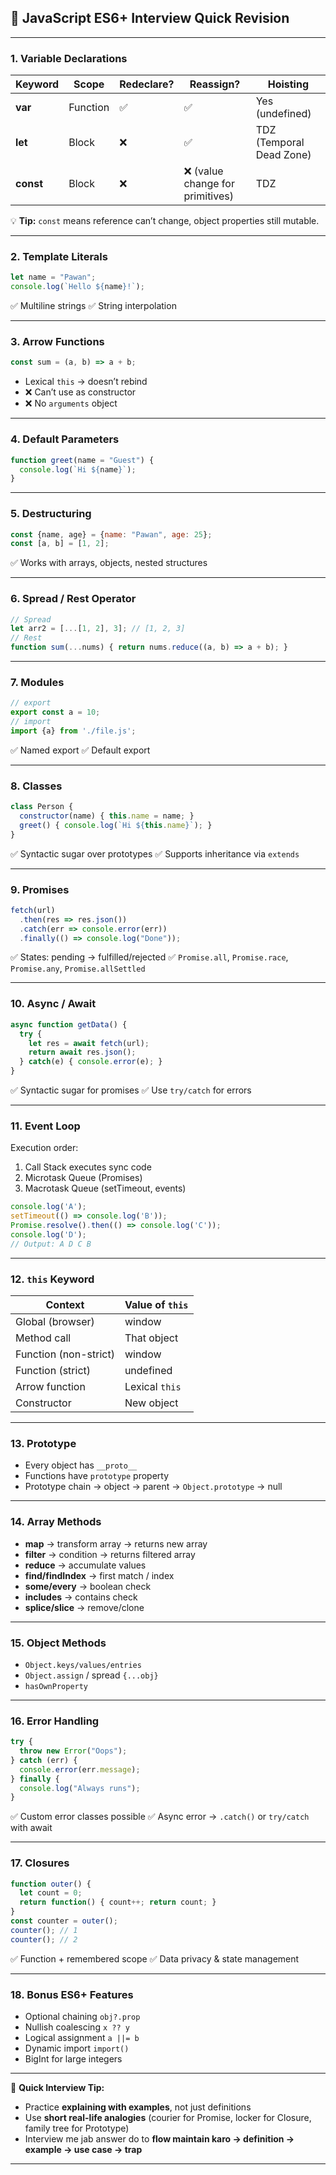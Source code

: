 ## 🧠 **JavaScript ES6+ Interview Quick Revision**

---

### **1. Variable Declarations**

| Keyword   | Scope    | Redeclare? | Reassign?                       | Hoisting                 |
| --------- | -------- | ---------- | ------------------------------- | ------------------------ |
| **var**   | Function | ✅          | ✅                               | Yes (undefined)          |
| **let**   | Block    | ❌          | ✅                               | TDZ (Temporal Dead Zone) |
| **const** | Block    | ❌          | ❌ (value change for primitives) | TDZ                      |

💡 **Tip:** `const` means reference can’t change, object properties still mutable.

---

### **2. Template Literals**

```js
let name = "Pawan";
console.log(`Hello ${name}!`);
```

✅ Multiline strings
✅ String interpolation

---

### **3. Arrow Functions**

```js
const sum = (a, b) => a + b;
```

* Lexical `this` → doesn’t rebind
* ❌ Can’t use as constructor
* ❌ No `arguments` object

---

### **4. Default Parameters**

```js
function greet(name = "Guest") {
  console.log(`Hi ${name}`);
}
```

---

### **5. Destructuring**

```js
const {name, age} = {name: "Pawan", age: 25};
const [a, b] = [1, 2];
```

✅ Works with arrays, objects, nested structures

---

### **6. Spread / Rest Operator**

```js
// Spread
let arr2 = [...[1, 2], 3]; // [1, 2, 3]
// Rest
function sum(...nums) { return nums.reduce((a, b) => a + b); }
```

---

### **7. Modules**

```js
// export
export const a = 10;
// import
import {a} from './file.js';
```

✅ Named export
✅ Default export

---

### **8. Classes**

```js
class Person {
  constructor(name) { this.name = name; }
  greet() { console.log(`Hi ${this.name}`); }
}
```

✅ Syntactic sugar over prototypes
✅ Supports inheritance via `extends`

---

### **9. Promises**

```js
fetch(url)
  .then(res => res.json())
  .catch(err => console.error(err))
  .finally(() => console.log("Done"));
```

✅ States: pending → fulfilled/rejected
✅ `Promise.all`, `Promise.race`, `Promise.any`, `Promise.allSettled`

---

### **10. Async / Await**

```js
async function getData() {
  try {
    let res = await fetch(url);
    return await res.json();
  } catch(e) { console.error(e); }
}
```

✅ Syntactic sugar for promises
✅ Use `try/catch` for errors

---

### **11. Event Loop**

Execution order:

1. Call Stack executes sync code
2. Microtask Queue (Promises)
3. Macrotask Queue (setTimeout, events)

```js
console.log('A');
setTimeout(() => console.log('B'));
Promise.resolve().then(() => console.log('C'));
console.log('D');
// Output: A D C B
```

---

### **12. `this` Keyword**

| Context               | Value of `this` |
| --------------------- | --------------- |
| Global (browser)      | window          |
| Method call           | That object     |
| Function (non-strict) | window          |
| Function (strict)     | undefined       |
| Arrow function        | Lexical `this`  |
| Constructor           | New object      |

---

### **13. Prototype**

* Every object has `__proto__`
* Functions have `prototype` property
* Prototype chain → object → parent → `Object.prototype` → null

---

### **14. Array Methods**

* **map** → transform array → returns new array
* **filter** → condition → returns filtered array
* **reduce** → accumulate values
* **find/findIndex** → first match / index
* **some/every** → boolean check
* **includes** → contains check
* **splice/slice** → remove/clone

---

### **15. Object Methods**

* `Object.keys/values/entries`
* `Object.assign` / spread `{...obj}`
* `hasOwnProperty`

---

### **16. Error Handling**

```js
try {
  throw new Error("Oops");
} catch (err) {
  console.error(err.message);
} finally {
  console.log("Always runs");
}
```

✅ Custom error classes possible
✅ Async error → `.catch()` or `try/catch` with await

---

### **17. Closures**

```js
function outer() {
  let count = 0;
  return function() { count++; return count; }
}
const counter = outer();
counter(); // 1
counter(); // 2
```

✅ Function + remembered scope
✅ Data privacy & state management

---

### **18. Bonus ES6+ Features**

* Optional chaining `obj?.prop`
* Nullish coalescing `x ?? y`
* Logical assignment `a ||= b`
* Dynamic import `import()`
* BigInt for large integers

---

📌 **Quick Interview Tip:**

* Practice **explaining with examples**, not just definitions
* Use **short real-life analogies** (courier for Promise, locker for Closure, family tree for Prototype)
* Interview me jab answer do to **flow maintain karo → definition → example → use case → trap**

---

